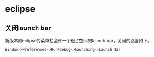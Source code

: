 # eclipse

## 关闭launch bar
新版本的eclipse的菜单栏会有一个很占空间的launch bar，关闭的路径如下。

```
Window->Preferences->Run/Debug->Launching->Launch Bar
```
